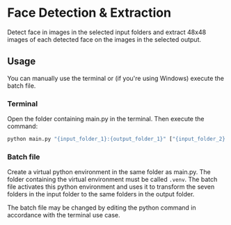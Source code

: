 # Face Detection & Extraction
Detect face in images in the selected input folders and extract 48x48 images of each detected face on the images in the selected output.

## Usage
You can manually use the terminal or (if you're using Windows) execute the batch file.
### Terminal
Open the folder containing main.py in the terminal. Then execute the command:
```cmd
python main.py "{input_folder_1}:{output_folder_1}" ["{input_folder_2}:{output_folder_2}" ...]
```

### Batch file
Create a virtual python environment in the same folder as main.py. The folder containing the virtual environment must be called `.venv`. The batch file activates this python environment and uses it to transform the seven folders in the input folder to the same folders in the output folder.

The batch file may be changed by editing the python command in accordance with the terminal use case.